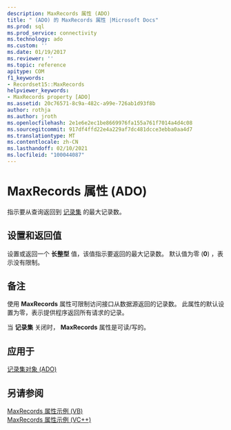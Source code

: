 ```yaml
---
description: MaxRecords 属性 (ADO)
title: " (ADO) 的 MaxRecords 属性 |Microsoft Docs"
ms.prod: sql
ms.prod_service: connectivity
ms.technology: ado
ms.custom: ''
ms.date: 01/19/2017
ms.reviewer: ''
ms.topic: reference
apitype: COM
f1_keywords:
- Recordset15::MaxRecords
helpviewer_keywords:
- MaxRecords property [ADO]
ms.assetid: 20c76571-8c9a-482c-a99e-726ab1d93f8b
author: rothja
ms.author: jroth
ms.openlocfilehash: 2e1e6e2ec1be8669976fa155a761f7014a4d4c08
ms.sourcegitcommit: 917df4ffd22e4a229af7dc481dcce3ebba0aa4d7
ms.translationtype: MT
ms.contentlocale: zh-CN
ms.lasthandoff: 02/10/2021
ms.locfileid: "100044087"
---
```

# <a name="maxrecords-property-ado"></a>MaxRecords 属性 (ADO)
指示要从查询返回到 [记录集](./recordset-object-ado.md) 的最大记录数。  
  
## <a name="settings-and-return-values"></a>设置和返回值  
 设置或返回一个 **长整型** 值，该值指示要返回的最大记录数。 默认值为零 (**0**) ，表示没有限制。  
  
## <a name="remarks"></a>备注  
 使用 **MaxRecords** 属性可限制访问接口从数据源返回的记录数。 此属性的默认设置为零，表示提供程序返回所有请求的记录。  
  
 当 **记录集** 关闭时， **MaxRecords** 属性是可读/写的。  
  
## <a name="applies-to"></a>应用于  
 [记录集对象 (ADO)](./recordset-object-ado.md)  
  
## <a name="see-also"></a>另请参阅  
 [MaxRecords 属性示例 (VB) ](./maxrecords-property-example-vb.md)   
 [MaxRecords 属性示例 (VC++)](./maxrecords-property-example-vc.md)